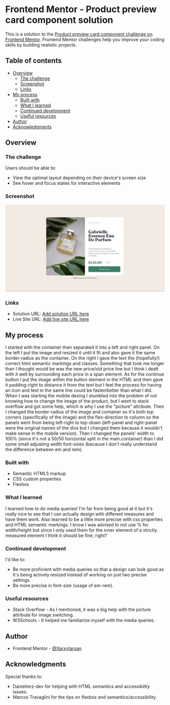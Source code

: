 # Frontend Mentor - Product preview card component solution

This is a solution to the [Product preview card component challenge on Frontend Mentor](https://www.frontendmentor.io/challenges/product-preview-card-component-GO7UmttRfa). Frontend Mentor challenges help you improve your coding skills by building realistic projects. 

## Table of contents

- [Overview](#overview)
  - [The challenge](#the-challenge)
  - [Screenshot](#screenshot)
  - [Links](#links)
- [My process](#my-process)
  - [Built with](#built-with)
  - [What I learned](#what-i-learned)
  - [Continued development](#continued-development)
  - [Useful resources](#useful-resources)
- [Author](#author)
- [Acknowledgments](#acknowledgments)

## Overview

### The challenge

Users should be able to:

- View the optimal layout depending on their device's screen size
- See hover and focus states for interactive elements

### Screenshot

![](./screenshot.jpg)



### Links

- Solution URL: [Add solution URL here](https://your-solution-url.com)
- Live Site URL: [Add live site URL here](https://your-live-site-url.com)

## My process

I started with the container then separated it into a left and right panel. On the left I put the image and resized it until it fit and also gave it the same border-radius as the container. On the right I gave the text the (hopefully!) correct html semantic markings and classes. Something that took me longer than I thought would be was the new price/old price line but I think i dealt with it well by surrounding each price in a span element. As for the continue button I put the image within the button element in the HTML and then gave it padding-right to distance it from the text but I feel the process for having an icon and text in the same line could be faster/better than what I did.
When I was starting the mobile desing I stumbled into the problem of not knowing how to change the image of the product, but I went to stack overflow and got some help, which is why I use the "picture" attribute. Then I changed the border-radius of the image and container so it's both top corners (specifically of the image) and the flex-direction to column so the panels went from being left-right to top-down (left-panel and right-panel were the original names of the divs but I changed them because it wouldn't make sense in the mobile version). Then I changed the panels' width to 100% (since it's not a 50/50 horizontal split in the main.container) than I did some small adjusting width font-sizes (because I don't really understand the difference between em and rem).

### Built with

- Semantic HTML5 markup
- CSS custom properties
- Flexbox



### What I learned

I learned how to do media queries! I'm far from being good at it but it's really nice to see that I can actually design with different measures and have them work. Also learned to be a little more precise with css properties and HTML semantic markings. I know I was advised to not use % for width/height but since I only used them for the inner element of a strictly measured element I think it should be fine, right?


### Continued development

I'd like to: 
- Be more proficient with media queries so that a design can look good as it's being actively resized instead of working on just two precise settings.
- Be more precise in font-size (usage of em-rem).



### Useful resources

- Stack Overflow - As I mentioned, it was a big help with the picture attribute for image switching.
- W3Schools - It helped me familiarize myself with the media queries.

## Author

- Frontend Mentor - [@Xarxytarsan](https://www.frontendmentor.io/profile/Xarxytarsan)


## Acknowledgments

Special thanks to:

- Danielmrz-dev for helping with HTML semantics and accessibility issues.
- Marcos Travaglini for the tips on flexbox and semantics/accessibility.


